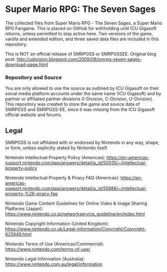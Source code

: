 # Super Mario RPG: The Seven Sages
The collected files from Super Mario RPG - The Seven Sages, a Super Mario RPG Fangame. This is placed on GitHub for withholding until ICU Gigasoft returns, unless permitted to stay active here. Two versions of the game, vanilla and extended edition, and three saved data files are included in this repository.

This is NOT an official release of SMRPGSS or SMRPGSSEE.
Original blog post: http://udivision.blogspot.com/2009/08/smrpg-seven-sages-download-page.html

### Repository and Source

You are only allowed to use the source as outlined by ICU Gigasoft on their social media platform accounts under the same name (ICU Gigasoft) and by partner or affiliated partner divisions (I-Division, C-Division, U-Division).
This repository was created to store the game and source data of SMRPGSS and SMRPGSS-EE, since it was missing from the ICU Gigasoft official website and forums.

## Legal

SMRPGSS is not affiliated with or endorsed by Nintendo in any way, shape, or form, unless explicitly stated by Nintendo itself.
    
    
    
Nintendo Intellectual Property Policy (Americas): https://en-americas-support.nintendo.com/app/answers/detail/a_id/50035/~/intellectual-property-policy

Nintendo Intellectual Property & Piracy FAQ (Americas): https://en-americas-support.nintendo.com/app/answers/detail/a_id/55888/~/intellectual-property-%26-piracy-faq

Nintendo Game Content Guidelines for Online Video & Image Sharing Platforms (Japan): https://www.nintendo.co.jp/networkservice_guideline/en/index.html

Nintendo Copyright Information (United Kingdom): https://www.nintendo.co.uk/Legal-information/Copyright/Copyright-625949.html

Nintendo Terms of Use (Americas/Commercial): https://www.nintendo.com/terms-of-use/

Nintendo Legal Information (Australia): https://www.nintendo.com.au/legal/information
